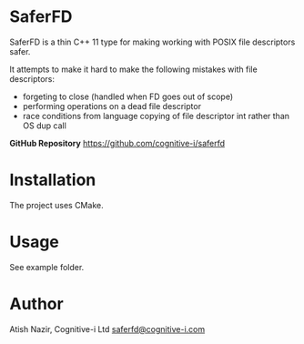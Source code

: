 SaferFD
==========================
SaferFD is a thin C++ 11 type for making working with POSIX file descriptors
safer.

It attempts to make it hard to make the following mistakes with file
descriptors:

* forgeting to close (handled when FD goes out of scope)
* performing operations on a dead file descriptor
* race conditions from language copying of file descriptor int rather than OS dup call 

**GitHub Repository**
https://github.com/cognitive-i/saferfd

Installation
============
The project uses CMake.

Usage
=====
See example folder.

Author
======
Atish Nazir, Cognitive-i Ltd saferfd@cognitive-i.com
